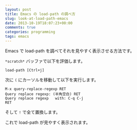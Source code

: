 ```yaml
---
layout: post
title: Emacs の load-path の調べ方
slug: look-at-load-path-emacs
date: 2013-10-19T18:07:23+00:00
comments: true
categories: programming
tags: emacs
---
```


Emacs で load-path を調べてそれを見やすく表示させる方法です。

`*scratch*` バッファで以下を評価します。

    load-path [Ctrl+j]

次に `(` にカーソルを移動して以下を実行します。

    M-x query-replace-regexp RET
    Query replace regexp: (半角空白) RET
    Query replace regexp   with: C-q C-j
    RET

そして `!` で全て置換します。

これで load-path が見やすく表示されます。
